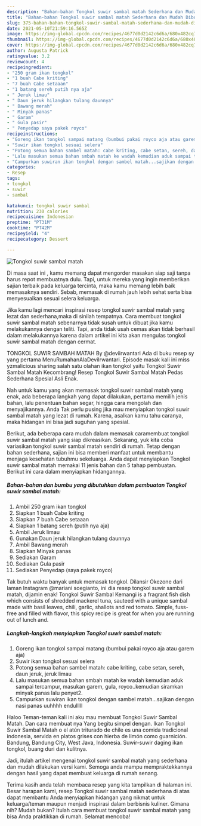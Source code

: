 ```yaml
---
description: "Bahan-bahan Tongkol suwir sambal matah Sederhana dan Mudah Dibuat"
title: "Bahan-bahan Tongkol suwir sambal matah Sederhana dan Mudah Dibuat"
slug: 375-bahan-bahan-tongkol-suwir-sambal-matah-sederhana-dan-mudah-dibuat
date: 2021-05-10T21:59:16.565Z
image: https://img-global.cpcdn.com/recipes/4677d0d2142c6d6a/680x482cq70/tongkol-suwir-sambal-matah-foto-resep-utama.jpg
thumbnail: https://img-global.cpcdn.com/recipes/4677d0d2142c6d6a/680x482cq70/tongkol-suwir-sambal-matah-foto-resep-utama.jpg
cover: https://img-global.cpcdn.com/recipes/4677d0d2142c6d6a/680x482cq70/tongkol-suwir-sambal-matah-foto-resep-utama.jpg
author: Augusta Patrick
ratingvalue: 3.2
reviewcount: 4
recipeingredient:
- "250 gram ikan tongkol"
- "1 buah Cabe kriting"
- "7 buah Cabe setaaan"
- "1 batang sereh putih nya aja"
- " Jeruk limau"
- " Daun jeruk hilangkan tulang daunnya"
- " Bawang merah"
- " Minyak panas"
- " Garam"
- " Gula pasir"
- " Penyedap saya pakek royco"
recipeinstructions:
- "Goreng ikan tongkol sampai matang (bumbui pakai royco aja atau garem aja)"
- "Suwir ikan tongkol sesuai selera"
- "Potong semua bahan sambel matah: cabe kriting, cabe setan, sereh, daun jeruk, jeruk limau"
- "Lalu masukan semua bahan smbah matah ke wadah kemudian aduk sampai tercampur, masukan garem, gula, royco..kemudian siramkan minyak panas lalu penyet2."
- "Campurkan suwiran ikan tongkol dengan sambel matah...sajikan dengan nasi panas uuhhhh endulllll"
categories:
- Resep
tags:
- tongkol
- suwir
- sambal

katakunci: tongkol suwir sambal 
nutrition: 230 calories
recipecuisine: Indonesian
preptime: "PT31M"
cooktime: "PT42M"
recipeyield: "4"
recipecategory: Dessert

---
```



![Tongkol suwir sambal matah](https://img-global.cpcdn.com/recipes/4677d0d2142c6d6a/680x482cq70/tongkol-suwir-sambal-matah-foto-resep-utama.jpg)

Di masa  saat ini , kamu memang dapat mengorder masakan siap saji tanpa harus repot membuatnya dulu. Tapi, untuk mereka yang ingin memberikan sajian terbaik pada keluarga tercinta, maka kamu memang lebih baik memasaknya sendiri. Sebab, memasak di rumah jauh lebih sehat serta bisa menyesuaikan sesuai selera keluarga.

Jika kamu lagi mencari inspirasi resep tongkol suwir sambal matah yang lezat dan sederhana,maka di sinilah tempatnya. Cara membuat tongkol suwir sambal matah  sebenarnya tidak susah untuk dibuat jika kamu melakukannya dengan teliti. Tapi, anda tidak usah cemas akan tidak berhasil dalam melakukannya 
karena dalam artikel ini kita akan mengulas tongkol suwir sambal matah dengan cermat.  

TONGKOL SUWIR SAMBAH MATAH By @deviirwantari Ada di buku resep sy yang pertama MenuRumahanAlaDeviIrwantari. Episode masak kali ini miss yzmalicious sharing salah satu olahan ikan tongkol yaitu Tongkol Suwir Sambal Matah Kecombrang! Resep Tongkol Suwir Sambal Matah Pedas Sederhana Spesial Asli Enak.

Nah untuk kamu yang akan memasak tongkol suwir sambal matah yang enak, ada beberapa langkah yang dapat dilakukan, pertama memilih jenis bahan, lalu penentuan bahan segar, hingga cara mengolah dan menyajikannya. Anda Tak perlu pusing jika mau menyiapkan tongkol suwir sambal matah yang lezat di rumah. Karena, asalkan kamu  tahu caranya, maka hidangan ini bisa jadi suguhan yang spesial.

Berikut, ada beberapa cara mudah dalam memasak caramembuat tongkol suwir sambal matah yang siap dikreasikan. Sekarang, yuk kita coba variasikan tongkol suwir sambal matah sendiri di rumah. Tetap dengan bahan sederhana, sajian ini bisa memberi manfaat untuk membantu menjaga kesehatan tubuhmu sekeluarga. Anda dapat menyiapkan Tongkol suwir sambal matah memakai 11 jenis bahan dan 5 tahap pembuatan. Berikut ini cara dalam menyiapkan hidangannya.

<!--inarticleads1-->

##### Bahan-bahan dan bumbu yang dibutuhkan dalam pembuatan Tongkol suwir sambal matah:

1. Ambil 250 gram ikan tongkol
1. Siapkan 1 buah Cabe kriting
1. Siapkan 7 buah Cabe setaaan
1. Siapkan 1 batang sereh (putih nya aja)
1. Ambil  Jeruk limau
1. Gunakan  Daun jeruk hilangkan tulang daunnya
1. Ambil  Bawang merah
1. Siapkan  Minyak panas
1. Sediakan  Garam
1. Sediakan  Gula pasir
1. Sediakan  Penyedap (saya pakek royco)


Tak butuh waktu banyak untuk memasak tongkol. Dilansir Okezone dari laman Instagram @mariani soegianto, ini dia resep tongkol suwir sambal matah, dijamin enak! Tongkol Suwir Sambal Kemangi is a fragrant fish dish which consists of shredded mackerel tuna, sauteed with a unique sambal made with basil leaves, chili, garlic, shallots and red tomato. Simple, fuss-free and filled with flavor, this spicy recipe is great for when you are running out of lunch and. 

<!--inarticleads2-->

##### Langkah-langkah menyiapkan Tongkol suwir sambal matah:

1. Goreng ikan tongkol sampai matang (bumbui pakai royco aja atau garem aja)
1. Suwir ikan tongkol sesuai selera
1. Potong semua bahan sambel matah: cabe kriting, cabe setan, sereh, daun jeruk, jeruk limau
1. Lalu masukan semua bahan smbah matah ke wadah kemudian aduk sampai tercampur, masukan garem, gula, royco..kemudian siramkan minyak panas lalu penyet2.
1. Campurkan suwiran ikan tongkol dengan sambel matah...sajikan dengan nasi panas uuhhhh endulllll


Haloo Teman-teman kali ini aku mau membuat Tongkol Suwir Sambal Matah. Dan cara membuat nya Yang begitu simpel dengan. Ikan Tongkol Suwir Sambal Matah o el atún triturado de chile es una comida tradicional indonesia, servida en platos grises con hierba de limón como guarnición. Bandung, Bandung City, West Java, Indonesia. Suwir-suwir daging ikan tongkol, buang duri dan kulitnya. 

Jadi, itulah artikel mengenai  tongkol suwir sambal matah  yang sederhana dan mudah dilakukan versi kami. Semoga anda mampu mempraktekkannya dengan hasil yang dapat membuat keluarga di rumah senang. 

Terima kasih anda telah membaca resep yang kita tampilkan di halaman ini. Besar harapan kami, resep  Tongkol suwir sambal matah sederhana di atas dapat membantu Anda menyiapkan hidangan yang nikmat untuk keluarga/teman maupun menjadi inspirasi dalam berbisnis kuliner. Gimana nih? Mudah bukan? Itulah cara membuat tongkol suwir sambal matah yang bisa Anda praktikkan di rumah. Selamat mencoba!

